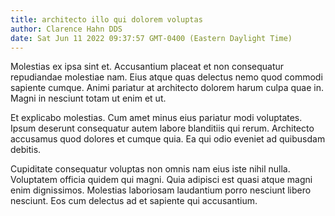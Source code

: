 ```yaml
---
title: architecto illo qui dolorem voluptas
author: Clarence Hahn DDS
date: Sat Jun 11 2022 09:37:57 GMT-0400 (Eastern Daylight Time)
---
```

Molestias ex ipsa sint et. Accusantium placeat et non consequatur repudiandae molestiae nam. Eius atque quas delectus nemo quod commodi sapiente cumque. Animi pariatur at architecto dolorem harum culpa quae in. Magni in nesciunt totam ut enim et ut.

 Et explicabo molestias. Cum amet minus eius pariatur modi voluptates. Ipsum deserunt consequatur autem labore blanditiis qui rerum. Architecto accusamus quod dolores et cumque quia. Ea qui odio eveniet ad quibusdam debitis.

 Cupiditate consequatur voluptas non omnis nam eius iste nihil nulla. Voluptatem officia quidem qui magni. Quia adipisci est quasi atque magni enim dignissimos. Molestias laboriosam laudantium porro nesciunt libero nesciunt. Eos cum delectus ad et sapiente qui accusantium.